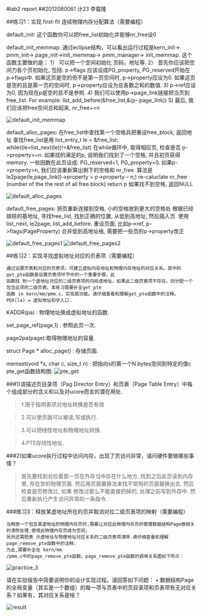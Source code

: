 #lab2 report
##2012080061 计23 李载隆

##练习1：实现 first-fit 连续物理内存分配算法（需要编程）

default_init: 这个函数你可以把free_list初始化并能够nr_free设0

default_init_memmap: 通过eclipse结构，可以看出运行过程是kern_init-> pmm_init-> page_init->init_memmap-> pmm_manager-> init_memmap. 这个函数主要做的是：
1） 可以把一个空间初始化 页码，地址等.
2） 首先你应该把空间力各个页初始化, 包括: p->flags 应该设成PG_property, PG_reserved开始在                                           	p->flags中.
	如果这页是空的但不是第一页空间时, p->property应设为0.
	如果这页是空的且是第一页的空间时, p->property应设为总各数之和的数值.
3)  p->ref应设为0, 因为现在p是空的且不是参照.
4) 我们可以使用p->page_link链接把当页到free_list. For example: list_add_before(&free_list,&(p-.page_link))
5) 最后, 我们应该把free空间总和起来, nr_free+=n
 
![default_init_memmap](http://postfiles5.naver.net/20150329_212/jaeyung1001_1427624109150WAXG0_PNG/default_init_memmap.png?type=w2)
 
default_alloc_pages: 在free_list中查找第一个空格兵把重设free_block, 返回地址
	查找free_list是用 list_entry_t le = &free_list;
					 while((le=list_next(le))!=&free_list)
	在while循环中, 取得相应页, 检查是否 p->property>=n.
	如果找的满足的p, 说明我们找到了一个空格, 并且初页获得memory.
	一些因数在此页设成: PG_reserved=1, PG_property=0.
	如果p->property>n, 我们应该重新算出剩下的空格和 nr_free. 算法是 le2page(le,page_link))->property = p->property – n;) re-caluclate nr_free (number of the the rest of all free block) return p
 	如果找不到空格, 返回NULL

![default_alloc_pages](http://postfiles8.naver.net/20150329_167/jaeyung1001_1427624108286cRgoO_PNG/default_alloc_pages.png?type=w2)

default_free_pages: 把页重新连接到空格, 小的空格放到更大的空格处
	根据已经排除的基地址, 寻找free_list, 找到正确的位置, 从低到高地址, 然后插入页. 使用list_next, le2page, list_add_before.
	重设页面, 比如p->ref, p->flags(PageProperty)
	合并低到高地址格, 需要把一些页的p->property改正

![default_free_pages1](http://postfiles14.naver.net/20150329_205/jaeyung1001_1427624108571oMqjj_PNG/default_free_pages1.png?type=w2)
![default_free_pages2](http://postfiles14.naver.net/20150329_237/jaeyung1001_1427624108847FMUl8_PNG/default_free_pages2.png?type=w2)
 
##练习2：实现寻找虚拟地址对应的页表项（需要编程）

```
通过设置页表和对应的页表项，可建立虚拟内存地址和物理内存地址的对应关系。其中的get_pte函数是设置页表项环节中的一个重要步骤。此
函数找 到一个虚地址对应的二级页表项的内核虚地址，如果此二级页表项不存在，则分配一个包含此项的二级页表。本练习需要补全get_pte
函数 in kern/mm/pmm.c，实现其功能。请仔细查看和理解get_pte函数中的注释。PDX(la) = 虚拟地址初步入口.
```

KADDR(pa) : 物理地址换成虚拟地址的函数.

set_page_ref(page,1) : 参照此页一次.

page2pa(page):取得物理地址的容量.

struct Page * alloc_page() : 存储页面.

memset(void *s, char c, size_t n) : 把指向s的第一个N bytes空间到特定的值c
pte_get函数结构图:
![pte_get](https://github.com/jaeyung1001/ucore_docs/blob/master/lab2_figs/image001.png?raw=true)

###1)请描述页目录项（Pag Director Entry）和页表（Page Table Entry）中每个组成部分的含义和以及对ucore而言的潜在用处.
 
> 1.用于指明表项对地址转换是否有效

> 2.可以使页面可以被读,写或执行.

> 3.可以把线性地址和物理地址转换.

> 4.PTE存线性地址.

###2)如果ucore执行过程中访问内存，出现了页访问异常，请问硬件要做哪些事情？

> 首先要找到对应着那一页在外存当中存在什么地方, 找到之后此页读到内存里, 存在空的物理页面. 然后用页面置换法来找不常用的页面替换出去. 然后检查是否修改过, 如果
修改过那么不能直接扔掉的, 处理之前写到外存中. 然后重新执行产生访问异常的一条指令.
 
###练习3：释放某虚地址所在的页并取消对应二级页表项的映射（需要编程）

```
当释放一个包含某虚地址的物理内存页时,需要让对应此物理内存页的管理数据结构Page做相关的清除处理,使得此物理内存页成为空闲;
另外还需把表 示虚地址与物理地址对应关系的二级页表项清除.请仔细查看和理解page_remove_pte函数中的注释.
为此,需要补全在 kern/mm
/pmm.c中的page_remove_pte函数。page_remove_pte函数的调用关系图如下所示：
```
![practice_3](https://github.com/jaeyung1001/ucore_docs/blob/master/lab2_figs/image002.png?raw=true)

请在实验报告中简要说明你的设计实现过程。请回答如下问题：
•	数据结构Page的全局变量（其实是一个数组）的每一项与页表中的页目录项和页表项有无对应关系？如果有，其对应关系是啥？


 ![result](http://postfiles11.naver.net/20150329_170/jaeyung1001_1427628618225jeSBi_PNG/lab2_make_qemu.png?type=w2)
 
